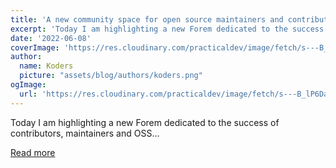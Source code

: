 ```yaml
---
title: 'A new community space for open source maintainers and contributors! 🚀'
excerpt: 'Today I am highlighting a new Forem dedicated to the success of contributors, maintainers and OSS...'
date: '2022-06-08'
coverImage: 'https://res.cloudinary.com/practicaldev/image/fetch/s---B_lP6Da--/c_imagga_scale,f_auto,fl_progressive,h_420,q_auto,w_1000/https://dev-to-uploads.s3.amazonaws.com/uploads/articles/afbd7z97uwxzs5drxvj2.png'
author:
  name: Koders
  picture: "assets/blog/authors/koders.png"
ogImage:
  url: 'https://res.cloudinary.com/practicaldev/image/fetch/s---B_lP6Da--/c_imagga_scale,f_auto,fl_progressive,h_420,q_auto,w_1000/https://dev-to-uploads.s3.amazonaws.com/uploads/articles/afbd7z97uwxzs5drxvj2.png'
---
```


Today I am highlighting a new Forem dedicated to the success of contributors, maintainers and OSS...

[Read more](https://dev.to/devteam/a-new-community-space-for-open-source-maintainers-and-contributors-32p3)
